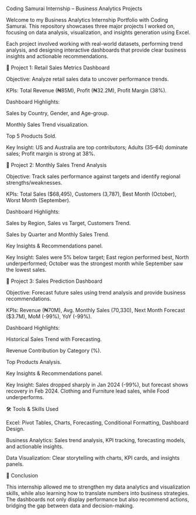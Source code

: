 Coding Samurai Internship – Business Analytics Projects

Welcome to my Business Analytics Internship Portfolio with Coding Samurai.
This repository showcases three major projects I worked on, focusing on data analysis, visualization, and insights generation using Excel.

Each project involved working with real-world datasets, performing trend analysis, and designing interactive dashboards that provide clear business insights and actionable recommendations.

🔹 Project 1: Retail Sales Metrics Dashboard

Objective: Analyze retail sales data to uncover performance trends.

KPIs: Total Revenue (₦85M), Profit (₦32.2M), Profit Margin (38%).

Dashboard Highlights:

Sales by Country, Gender, and Age-group.

Monthly Sales Trend visualization.

Top 5 Products Sold.

Key Insight: US and Australia are top contributors; Adults (35–64) dominate sales; Profit margin is strong at 38%.

🔹 Project 2: Monthly Sales Trend Analysis

Objective: Track sales performance against targets and identify regional strengths/weaknesses.

KPIs: Total Sales ($68,495), Customers (3,787), Best Month (October), Worst Month (September).

Dashboard Highlights:

Sales by Region, Sales vs Target, Customers Trend.

Sales by Quarter and Monthly Sales Trend.

Key Insights & Recommendations panel.

Key Insight: Sales were 5% below target; East region performed best, North underperformed; October was the strongest month while September saw the lowest sales.

🔹 Project 3: Sales Prediction Dashboard

Objective: Forecast future sales using trend analysis and provide business recommendations.

KPIs: Revenue (₦70M), Avg. Monthly Sales (70,330), Next Month Forecast ($3.7M), MoM (-99%), YoY (-99%).

Dashboard Highlights:

Historical Sales Trend with Forecasting.

Revenue Contribution by Category (%).

Top Products Analysis.

Key Insights & Recommendations panel.

Key Insight: Sales dropped sharply in Jan 2024 (-99%), but forecast shows recovery in Feb 2024. Clothing and Furniture lead sales, while Food underperforms.

🛠 Tools & Skills Used

Excel: Pivot Tables, Charts, Forecasting, Conditional Formatting, Dashboard Design.

Business Analytics: Sales trend analysis, KPI tracking, forecasting models, and actionable insights.

Data Visualization: Clear storytelling with charts, KPI cards, and insights panels.

📌 Conclusion

This internship allowed me to strengthen my data analytics and visualization skills, while also learning how to translate numbers into business strategies.
The dashboards not only display performance but also recommend actions, bridging the gap between data and decision-making.